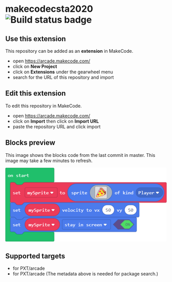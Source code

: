 # makecodecsta2020 ![Build status badge](https://github.com/josunafc/makecodecsta2020/workflows/MakeCode/badge.svg)



## Use this extension

This repository can be added as an **extension** in MakeCode.

* open https://arcade.makecode.com/
* click on **New Project**
* click on **Extensions** under the gearwheel menu
* search for the URL of this repository and import

## Edit this extension

To edit this repository in MakeCode.

* open https://arcade.makecode.com/
* click on **Import** then click on **Import URL**
* paste the repository URL and click import

## Blocks preview

This image shows the blocks code from the last commit in master.
This image may take a few minutes to refresh.

![A rendered view of the blocks](https://github.com/josunafc/makecodecsta2020/raw/master/.makecode/blocks.png)

## Supported targets

* for PXT/arcade
* for PXT/arcade
(The metadata above is needed for package search.)

